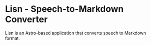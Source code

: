 # Lisn - Speech-to-Markdown Converter

Lisn is an Astro-based application that converts speech to Markdown format.
